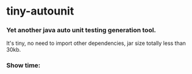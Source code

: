 # tiny-autounit

### Yet another java auto unit testing generation tool.

It's tiny, no need to import other dependencies, jar size totally less than 30kb.


### Show time:

